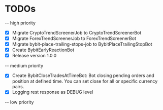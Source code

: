 # TODOs

-- high priority
* [x] Migrate CryptoTrendScreenerJob to CryptoTrendScreenerBot
* [x] Migrate ForexTrendScreenerJob to ForexTrendScreenerBot
* [x] Migrate bybit-place-trailing-stops-job to BybitPlaceTrailingStopBot
* [x] Create BybitEarlyReactionBot
* [x] Release version 1.0.0

-- medium priority
* [x] Create BybitCloseTradesAtTimeBot: Bot closing pending orders and position at defined time. You can set close for all or specific currency pairs.
* [x] Logging rest response as DEBUG level

-- low priority
